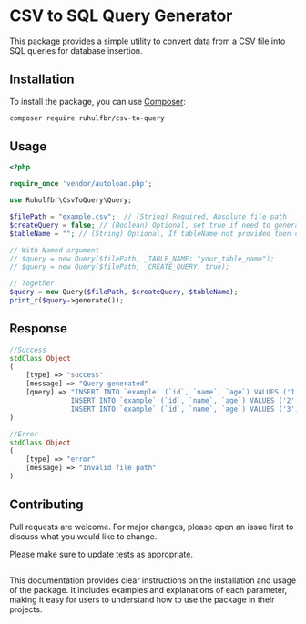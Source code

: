 # CSV to SQL Query Generator

This package provides a simple utility to convert data from a CSV file into SQL queries for database insertion.

## Installation

To install the package, you can use [Composer](https://getcomposer.org/):

```bash
composer require ruhulfbr/csv-to-query
```

## Usage

```php
<?php

require_once 'vendor/autoload.php';

use Ruhulfbr\CsvToQuery\Query;

$filePath = "example.csv";  // (String) Required, Absolute file path
$createQuery = false; // (Boolean) Optional, set true if need to generate table create query, Default is FALSE;
$tableName = ""; // (String) Optional, If tableName not provided then csv filename will be the table name, Default is an empty string;

// With Named argument
// $query = new Query($filePath, _TABLE_NAME: "your_table_name");
// $query = new Query($filePath, _CREATE_QUERY: true);

// Together
$query = new Query($filePath, $createQuery, $tableName);
print_r($query->generate());

```
## Response

```php
//Success
stdClass Object
(
    [type] => "success"
    [message] => "Query generated"
    [query] => "INSERT INTO `example` (`id`, `name`, `age`) VALUES ('1', '“Allis”', '24');
               INSERT INTO `example` (`id`, `name`, `age`) VALUES ('2', '\'Gwyneth’', '36');
               INSERT INTO `example` (`id`, `name`, `age`) VALUES ('3', 'Sashenka', '49')";
)

//Error
stdClass Object
(
    [type] => "error"
    [message] => "Invalid file path"
)
```

## Contributing

Pull requests are welcome. For major changes, please open an issue first
to discuss what you would like to change.

Please make sure to update tests as appropriate.

## 
This documentation provides clear instructions on the installation and usage of the package. It includes examples and explanations of each parameter, making it easy for users to understand how to use the package in their projects.